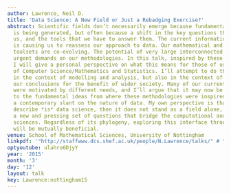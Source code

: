 ```yaml
---
author: Lawrence, Neil D.
title: 'Data Science: A New Field or Just a Rebadging Exercise?'
abstract: Scientific fields don’t necessarily emerge because fundamental new knowledge
  is being generated, but often because a shift in the key questions that are facing
  us, and the tools that we have to answer them. The current information revolution
  is causing us to reassess our approach to data. Our mathematical and computational
  toolsets are co-evolving. The potential of very large interconnected data is placing
  urgent demands on our methodologies. In this talk, inspired by these challenges,
  I will give a personal perspective on what this means for those of us at the interface
  of Computer Science/Mathematics and Statistics. I’ll attempt to do this not only
  in the context of modelling and analysis, but also in the context of how we deploy
  our conclusions for the benefit of wider society. Many of our current suite of methodologies
  were motivated by different needs, and I’ll argue that it may now be time to return
  to the fundamental ideas from where these methodologies were inspired, but with
  a contemporary slant on the nature of data. My own perspective is that if what I
  describe *is* data science, then it does not stand as a field alone, but it represents
  a new and pressing set of questions that bridge the computational and mathematical
  sciences. Regardless of its phylogeny, exploring this interface through these questions
  will be mutually beneficial.
venue: School of Mathematical Sciences, University of Nottingham
linkpdf: '"http://staffwww.dcs.shef.ac.uk/people/N.Lawrence/talks/" # "datascience_nottingham15.pdf"'
optyoutube: ulahro6DjyY
year: '2015'
month: '3'
day: '12'
layout: talk
key: Lawrence:nottingham15
---
```

